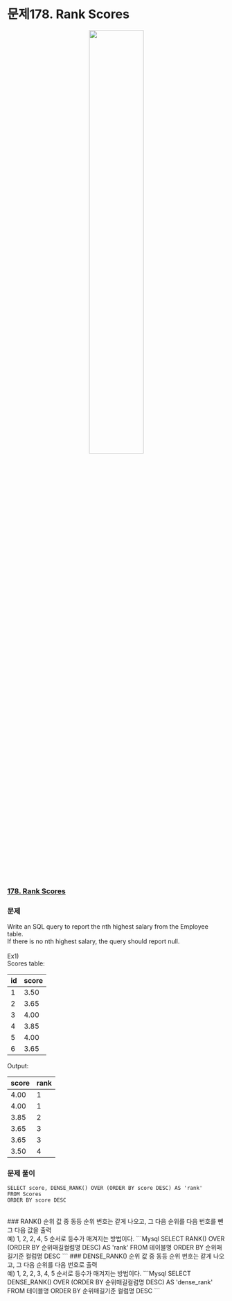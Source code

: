 # 문제178. Rank Scores
<center><img src="https://upload.wikimedia.org/wikipedia/commons/thumb/0/0a/LeetCode_Logo_black_with_text.svg/458px-LeetCode_Logo_black_with_text.svg.png?20200122084501" width="50%" height="50%"></center>

### [178. Rank Scores](https://leetcode.com/problems/rank-scores/)

### 문제
Write an SQL query to report the nth highest salary from the Employee table. <br>
If there is no nth highest salary, the query should report null.<br>
<br>
Ex1)<br>
Scores table:

|id|score|
|---|---|
|1|3.50|
|2|3.65|
|3|4.00|
|4|3.85|
|5|4.00|
|6|3.65|

Output: 

|score|rank|
|---|---|
|4.00|1|
|4.00|1|
|3.85|2|
|3.65|3|
|3.65|3|
|3.50|4|



### 문제 풀이

```Mysql
SELECT score, DENSE_RANK() OVER (ORDER BY score DESC) AS 'rank'
FROM Scores
ORDER BY score DESC
```
<br>
### RANK()
순위 값 중 동등 순위 번호는 같게 나오고, 그 다음 순위를 다음 번호를 뺀 그 다음 값을 출력<br>
예) 1, 2, 2, 4, 5 순서로 등수가 매겨지는 방법이다.
```Mysql
SELECT RANK() OVER (ORDER BY 순위매길컬럼명 DESC) AS 'rank'
FROM 테이블명
ORDER BY 순위매길기준 컬럼명 DESC
```
### DENSE_RANK()
순위 값 중 동등 순위 번호는 같게 나오고, 그 다음 순위를 다음 번호로 출력<br>
예) 1, 2, 2, 3, 4, 5 순서로 등수가 매겨지는 방법이다.
```Mysql
SELECT DENSE_RANK() OVER (ORDER BY 순위매길컬럼명 DESC) AS 'dense_rank'
FROM 테이블명
ORDER BY 순위매길기준 컬럼명 DESC
```

